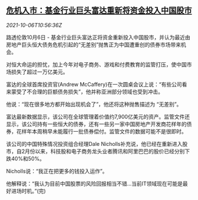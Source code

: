 <!--1633518062000-->
[危机入市：基金行业巨头富达重新将资金投入中国股市](https://cn.reuters.com/article/fidelity-china-stock-market-1006-idCNKBS2GW0ZX)
------

<div><i>2021-10-06T10:56:36Z</i></div><p>路透伦敦10月6日 - 基金行业巨头富达正将资金重新投入中国股市，并认为最近由房地产巨头恒大债务危机引起的“无差别”抛售正为中国遭重创的债券市场带来机会。</p><p>对恒大命运的担忧，加上今年对电子商务、游戏和付费教育的监管打压，使中国市场损失了超过一万亿美元。</p><p>富达的全球首席投资官(Andrew McCaffery)在一次圆桌会议上说：“有些公司看来蒙受了不合理的巨额债务损失”，他并称亚洲部分领域也受到冲击。</p><p>他说：“现在很多地方都开始出现机会了”，他还将这种抛售描述为 “无差别”。</p><p>富达最新数据显示，该公司在全球管理着价值约7,900亿美元的资产。监管文件还显示，该公司持有一些恒大的债券，还有一些另一家中国房地产开发商花样年的债券，花样年本周稍早未能履行一批债券偿付。监管文件的数据可能不是很即时。</p><p>该公司的中国特殊情况投资组合经理Dale Nicholls补充说，他已经在重新进入股市，自2月份以来，科技股和电子商务龙头业者腾讯和阿里巴巴的股价已经分别下跌40%和50%。</p><p>Nicholls说：“我正在把更多的钱投入运作”。</p><p>他解释说：“我认为目前中国股票的风险回报相当不错...当前IT领域现在可能是最好进场时机。”(完)</p>
